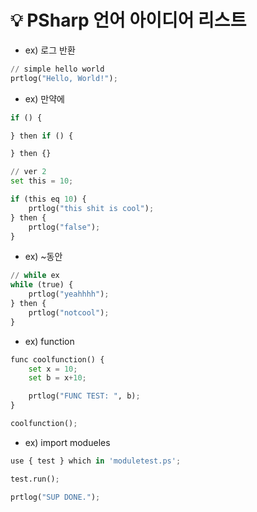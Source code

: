 # 💡 PSharp 언어 아이디어 리스트

- ex) 로그 반환
```python
// simple hello world
prtlog("Hello, World!");
```

- ex) 만약에
```python
if () {

} then if () {

} then {}
```
```python
// ver 2
set this = 10;

if (this eq 10) {
    prtlog("this shit is cool");
} then {
    prtlog("false");
}
```

- ex) ~동안
```python
// while ex
while (true) {
    prtlog("yeahhhh");
} then {
    prtlog("notcool");
}
```

- ex) function
```python
func coolfunction() {
    set x = 10;
    set b = x+10;

    prtlog("FUNC TEST: ", b);
}

coolfunction();
```

- ex) import modueles
```python
use { test } which in 'moduletest.ps';

test.run();

prtlog("SUP DONE.");
```